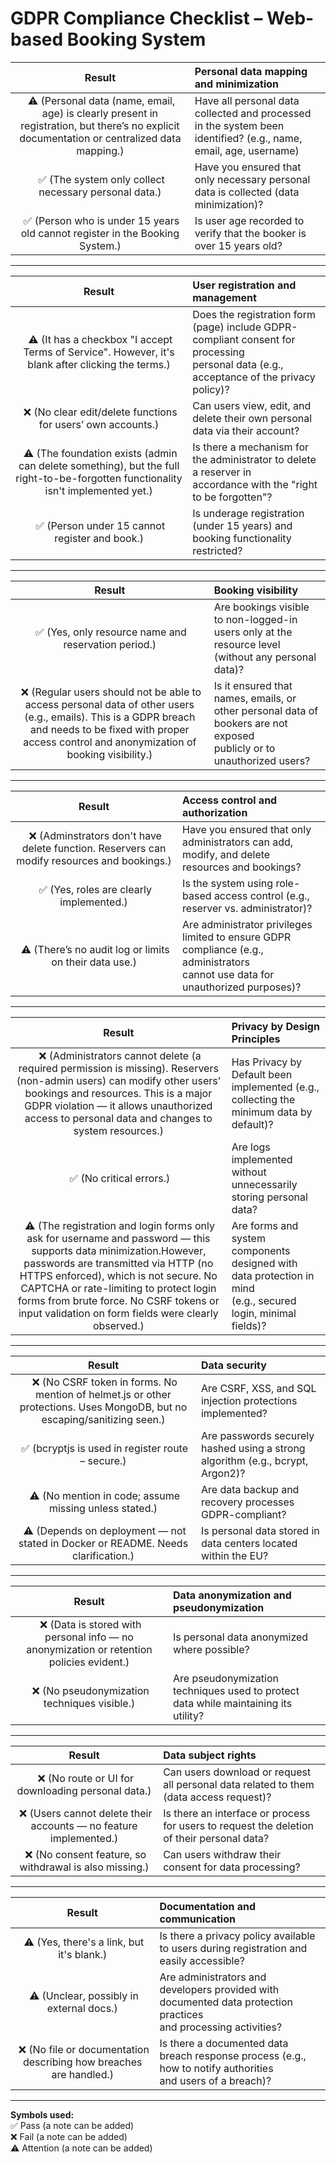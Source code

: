 # GDPR Compliance Checklist – Web-based Booking System

| **Result** | **Personal data mapping and minimization** |
| :----: | :--- |
| &nbsp;⚠️&nbsp;(Personal data (name, email, age) is clearly present in registration, but there’s no explicit documentation or centralized data mapping.) | Have all personal data collected and processed in the system been<br> identified? (e.g., name, email, age, username) |
| &nbsp;✅&nbsp;(The system only collect necessary personal data.) | Have you ensured that only necessary personal data is collected (data minimization)? |
| &nbsp;✅&nbsp;(Person who is under 15 years old cannot register in the Booking System.) | Is user age recorded to verify that the booker is over 15 years old? |

---

| **Result** | **User registration and management** |
| :----: | :--- |
| &nbsp;⚠️&nbsp;(It has a checkbox "I accept Terms of Service". However, it's blank after clicking the terms.) | Does the registration form (page) include GDPR-compliant consent for processing<br> personal data (e.g., acceptance of the privacy policy)?|
| &nbsp;❌&nbsp;(No clear edit/delete functions for users’ own accounts.) | Can users view, edit, and delete their own personal data via their account? |
| &nbsp;⚠️&nbsp;(The foundation exists (admin can delete something), but the full right-to-be-forgotten functionality isn't implemented yet.) | Is there a mechanism for the administrator to delete a reserver in<br> accordance with the "right to be forgotten"? |
| &nbsp;✅&nbsp;(Person under 15 cannot register and book.)| Is underage registration (under 15 years) and booking functionality restricted? |

---

| **Result** | **Booking visibility** |
| :----: | :--- |
| &nbsp;✅&nbsp;(Yes, only resource name and reservation period.) | Are bookings visible to non-logged-in users only at the resource level<br> (without any personal data)? |
| &nbsp;❌&nbsp;(Regular users should not be able to access personal data of other users (e.g., emails). This is a GDPR breach and needs to be fixed with proper access control and anonymization of booking visibility.) | Is it ensured that names, emails, or other personal data of bookers are not exposed<br> publicly or to unauthorized users? |

--- 

| **Result** | **Access control and authorization** |
| :----: | :--- |
| &nbsp;❌&nbsp;(Adminstrators don't have delete function. Reservers can modify resources and bookings.) | Have you ensured that only administrators can add, modify, and delete<br> resources and bookings? |
| &nbsp;✅&nbsp;(Yes, roles are clearly implemented.) | Is the system using role-based access control (e.g., reserver vs. administrator)? |
| &nbsp;⚠️&nbsp;(There’s no audit log or limits on their data use.) | Are administrator privileges limited to ensure GDPR compliance (e.g., administrators<br> cannot use data for unauthorized purposes)? |

---

| **Result** | **Privacy by Design Principles** |
| :----: | :--- |
| &nbsp;❌&nbsp;(Administrators cannot delete (a required permission is missing). Reservers (non-admin users) can modify other users’ bookings and resources. This is a major GDPR violation — it allows unauthorized access to personal data and changes to system resources.) | Has Privacy by Default been implemented (e.g., collecting the minimum data by default)? |
| &nbsp;✅&nbsp;(No critical errors.) | Are logs implemented without unnecessarily storing personal data? |
| &nbsp;⚠️&nbsp;(The registration and login forms only ask for username and password — this supports data minimization.However, passwords are transmitted via HTTP (no HTTPS enforced), which is not secure. No CAPTCHA or rate-limiting to protect login forms from brute force. No CSRF tokens or input validation on form fields were clearly observed.) | Are forms and system components designed with data protection in mind<br> (e.g., secured login, minimal fields)? |

---

| **Result** | **Data security** |
| :----: | :--- |
| &nbsp;❌&nbsp;(No CSRF token in forms. No mention of helmet.js or other protections. Uses MongoDB, but no escaping/sanitizing seen.) | Are CSRF, XSS, and SQL injection protections implemented? |
| &nbsp;✅&nbsp;(bcryptjs is used in register route – secure.) | Are passwords securely hashed using a strong algorithm (e.g., bcrypt, Argon2)? |
| &nbsp;⚠️&nbsp;(No mention in code; assume missing unless stated.) | Are data backup and recovery processes GDPR-compliant? |
| &nbsp;⚠️&nbsp;(Depends on deployment — not stated in Docker or README. Needs clarification.) | Is personal data stored in data centers located within the EU? |

---

| **Result** | **Data anonymization and pseudonymization** |
| :----: | :--- |
| &nbsp;❌&nbsp;(Data is stored with personal info — no anonymization or retention policies evident.) | Is personal data anonymized where possible? |
| &nbsp;❌&nbsp;(No pseudonymization techniques visible.) | Are pseudonymization techniques used to protect data while maintaining its utility? |

---

| **Result** | **Data subject rights** |
| :----: | :--- |
| &nbsp;❌&nbsp;(No route or UI for downloading personal data.) | Can users download or request all personal data related to them (data access request)? |
| &nbsp;❌&nbsp;(Users cannot delete their accounts — no feature implemented.) | Is there an interface or process for users to request the deletion of their personal data? |
| &nbsp;❌&nbsp;(No consent feature, so withdrawal is also missing.)| Can users withdraw their consent for data processing? |

---

| **Result** | **Documentation and communication** |
| :----: | :--- |
| &nbsp;⚠️&nbsp;(Yes, there's a link, but it's blank.) | Is there a privacy policy available to users during registration and easily accessible? |
| &nbsp;⚠️&nbsp;(Unclear, possibly in external docs.) | Are administrators and developers provided with documented data protection practices <br>and processing activities? |
| &nbsp;❌&nbsp;(No file or documentation describing how breaches are handled.) | Is there a documented data breach response process (e.g., how to notify authorities <br>and users of a breach)? |

---

**Symbols used:**  
✅ Pass (a note can be added)  
❌ Fail (a note can be added)  
⚠️ Attention (a note can be added)

